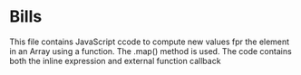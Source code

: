# Bills
This file contains JavaScript ccode to compute new values fpr the element in an Array using a function. The .map() method is used. 
The code contains both the inline expression and external function callback 